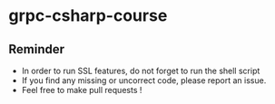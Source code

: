 # grpc-csharp-course

## Reminder

- In order to run SSL features, do not forget to run the shell script
- If you find any missing or uncorrect code, please report an issue.
- Feel free to make pull requests !
